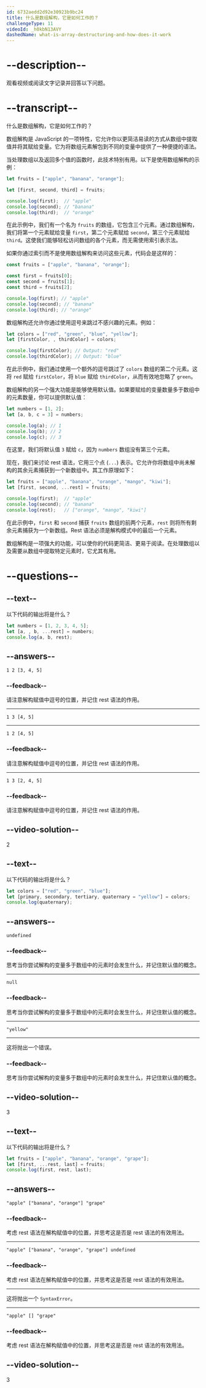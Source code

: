 ```yaml
---
id: 6732aedd2d92e30923b9bc24
title: 什么是数组解构，它是如何工作的？
challengeType: 11
videoId: _h0kbN13AVY
dashedName: what-is-array-destructuring-and-how-does-it-work
---
```


# --description--

观看视频或阅读文字记录并回答以下问题。

# --transcript--

什么是数组解构，它是如何工作的？

数组解构是 JavaScript 的一项特性，它允许你以更简洁易读的方式从数组中提取值并将其赋给变量。它为将数组元素解包到不同的变量中提供了一种便捷的语法。

当处理数组以及返回多个值的函数时，此技术特别有用。以下是使用数组解构的示例：

```js
let fruits = ["apple", "banana", "orange"];

let [first, second, third] = fruits;

console.log(first);  // "apple"
console.log(second); // "banana"
console.log(third);  // "orange"
```

在此示例中，我们有一个名为 `fruits` 的数组，它包含三个元素。通过数组解构，我们将第一个元素赋给变量 `first`，第二个元素赋给 `second`，第三个元素赋给 `third`。这使我们能够轻松访问数组的各个元素，而无需使用索引表示法。

如果你通过索引而不是使用数组解构来访问这些元素，代码会是这样的：

```js
const fruits = ["apple", "banana", "orange"];

const first = fruits[0];
const second = fruits[1];
const third = fruits[2];

console.log(first); // "apple"
console.log(second); // "banana"
console.log(third); // "orange"
```

数组解构还允许你通过使用逗号来跳过不感兴趣的元素。例如：

```js
let colors = ["red", "green", "blue", "yellow"];
let [firstColor, , thirdColor] = colors;

console.log(firstColor); // Output: "red"
console.log(thirdColor); // Output: "blue"
```

在此示例中，我们通过使用一个额外的逗号跳过了 `colors` 数组的第二个元素。这将 `red` 赋给 `firstColor`，将 `blue` 赋给 `thirdColor`，从而有效地忽略了 `green`。

数组解构的另一个强大功能是能够使用默认值。如果要赋给的变量数量多于数组中的元素数量，你可以提供默认值：

```js
let numbers = [1, 2];
let [a, b, c = 3] = numbers;

console.log(a); // 1
console.log(b); // 2
console.log(c); // 3
```

在这里，我们将默认值 `3` 赋给 `c`，因为 `numbers` 数组没有第三个元素。

现在，我们来讨论 rest 语法，它用三个点 (`...`) 表示。它允许你将数组中尚未解构的其余元素捕获到一个新数组中。其工作原理如下：

```js
let fruits = ["apple", "banana", "orange", "mango", "kiwi"];
let [first, second, ...rest] = fruits;

console.log(first);  // "apple"
console.log(second); // "banana"
console.log(rest);   // ["orange", "mango", "kiwi"]
```

在此示例中，`first` 和 `second` 捕获 `fruits` 数组的前两个元素，`rest` 则将所有剩余元素捕获为一个新数组。Rest 语法必须是解构模式中的最后一个元素。

数组解构是一项强大的功能，可以使你的代码更简洁、更易于阅读。在处理数组以及需要从数组中提取特定元素时，它尤其有用。

# --questions--

## --text--

以下代码的输出将是什么？

```js
let numbers = [1, 2, 3, 4, 5];
let [a, , b, ...rest] = numbers;
console.log(a, b, rest);
```

## --answers--

`1 2 [3, 4, 5]`

### --feedback--

请注意解构赋值中逗号的位置，并记住 rest 语法的作用。

---

`1 3 [4, 5]`

---

`1 2 [4, 5]`

### --feedback--

请注意解构赋值中逗号的位置，并记住 rest 语法的作用。

---

`1 3 [2, 4, 5]`

### --feedback--

请注意解构赋值中逗号的位置，并记住 rest 语法的作用。

## --video-solution--

2

## --text--

以下代码的输出将是什么？

```js
let colors = ["red", "green", "blue"];
let [primary, secondary, tertiary, quaternary = "yellow"] = colors;
console.log(quaternary);
```

## --answers--

`undefined`

### --feedback--

思考当你尝试解构的变量多于数组中的元素时会发生什么，并记住默认值的概念。

---

`null`

### --feedback--

思考当你尝试解构的变量多于数组中的元素时会发生什么，并记住默认值的概念。

---

`"yellow"`

---

这将抛出一个错误。

### --feedback--

思考当你尝试解构的变量多于数组中的元素时会发生什么，并记住默认值的概念。

## --video-solution--

3

## --text--

以下代码的输出将是什么？

```js
let fruits = ["apple", "banana", "orange", "grape"];
let [first, ...rest, last] = fruits;
console.log(first, rest, last);
```

## --answers--

`"apple" ["banana", "orange"] "grape"`

### --feedback--

考虑 rest 语法在解构赋值中的位置，并思考这是否是 rest 语法的有效用法。

---

`"apple" ["banana", "orange", "grape"] undefined`

### --feedback--

考虑 rest 语法在解构赋值中的位置，并思考这是否是 rest 语法的有效用法。

---

这将抛出一个 `SyntaxError`。

---

`"apple" [] "grape"`

### --feedback--

考虑 rest 语法在解构赋值中的位置，并思考这是否是 rest 语法的有效用法。

## --video-solution--

3

